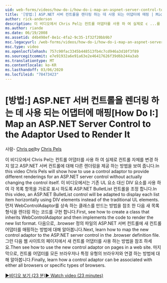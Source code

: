 ```yaml
---
uid: web-forms/videos/how-do-i/how-do-i-map-an-aspnet-server-control-to-the-adaptor-used-to-render-it
title: '[방법:] ASP.NET 서버 컨트롤을 렌더링 하는 데 사용 되는 어댑터에 매핑 | Microsoft Docs'
author: rick-anderson
description: 이 비디오에서 Chris Pel는 컨트롤 어댑터를 사용 하 여 실제로 c ...를 변경 하지 않고 ASP.NET 서버 컨트롤에 대해 다른 렌더링을 제공 하는 방법을 보여 줍니다.
ms.author: riande
ms.date: 06/19/2008
ms.assetid: d4b498ef-8e1c-4fa2-9c35-1f32f20bb9b7
msc.legacyurl: /web-forms/videos/how-do-i/how-do-i-map-an-aspnet-server-control-to-the-adaptor-used-to-render-it
msc.type: video
ms.openlocfilehash: 757c90fac3345b448513fb4c7cd946a3d10f3f89
ms.sourcegitcommit: e7e91932a6e91a63e2e46417626f39d6b244a3ab
ms.translationtype: MT
ms.contentlocale: ko-KR
ms.lasthandoff: 03/06/2020
ms.locfileid: "78473423"
---
```

# <a name="how-do-i-map-an-aspnet-server-control-to-the-adaptor-used-to-render-it"></a><span data-ttu-id="1f16e-103">[방법:] ASP.NET 서버 컨트롤을 렌더링 하는 데 사용 되는 어댑터에 매핑</span><span class="sxs-lookup"><span data-stu-id="1f16e-103">[How Do I:] Map an ASP.NET Server Control to the Adaptor Used to Render It</span></span>

<span data-ttu-id="1f16e-104">사람- [Chris pel](https://twitter.com/chrispels)</span><span class="sxs-lookup"><span data-stu-id="1f16e-104">by [Chris Pels](https://twitter.com/chrispels)</span></span>

<span data-ttu-id="1f16e-105">이 비디오에서 Chris Pel는 컨트롤 어댑터를 사용 하 여 실제로 컨트롤 자체를 변경 하지 않고 ASP.NET 서버 컨트롤에 대해 다른 렌더링을 제공 하는 방법을 보여 줍니다.</span><span class="sxs-lookup"><span data-stu-id="1f16e-105">In this video Chris Pels will show how to use a control adaptor to provide different renderings for an ASP.NET server control without actually changing the control itself.</span></span> <span data-ttu-id="1f16e-106">이 비디오에서는 기존 UL 요소 대신 DIV 요소를 사용 하 여 각 목록 항목을 가로로 표시 하도록 ASP.NET BulletList 컨트롤을 조정 합니다.</span><span class="sxs-lookup"><span data-stu-id="1f16e-106">In this video, an ASP.NET BulletList control will be adapted to display each list item horizontally using DIV elements instead of the traditional UL elements.</span></span> <span data-ttu-id="1f16e-107">먼저 WebControlAdaptor를 상속 하는 클래스를 만드는 방법을 참조 한 다음 새 목록 형식을 렌더링 하는 코드를 구현 합니다.</span><span class="sxs-lookup"><span data-stu-id="1f16e-107">First, see how to create a class that inherits WebControlAdaptor and then implements the code to render the new list format.</span></span> <span data-ttu-id="1f16e-108">다음으로, .browser 정의 파일의 ASP.NET 서버 컨트롤에 새 컨트롤 어댑터를 매핑하는 방법에 대해 알아봅니다.</span><span class="sxs-lookup"><span data-stu-id="1f16e-108">Next, learn how to map the new control adaptor to the ASP.NET server control in the .browser definition file.</span></span> <span data-ttu-id="1f16e-109">그런 다음 웹 사이트의 페이지에서 새 컨트롤 어댑터를 사용 하는 방법을 참조 하세요.</span><span class="sxs-lookup"><span data-stu-id="1f16e-109">Then see how to use the new control adaptor on pages in a web site.</span></span> <span data-ttu-id="1f16e-110">마지막으로, 컨트롤 어댑터를 모든 브라우저나 특정 유형의 브라우저와 연결 하는 방법에 대해 알아봅니다.</span><span class="sxs-lookup"><span data-stu-id="1f16e-110">Finally, learn how a control adaptor can be associated with either all browsers or specific types of browsers.</span></span>

[<span data-ttu-id="1f16e-111">&#9654;비디오 보기 (23 분)</span><span class="sxs-lookup"><span data-stu-id="1f16e-111">&#9654; Watch video (23 minutes)</span></span>](https://channel9.msdn.com/Blogs/ASP-NET-Site-Videos/how-do-i-map-an-aspnet-server-control-to-the-adaptor-used-to-render-it)

